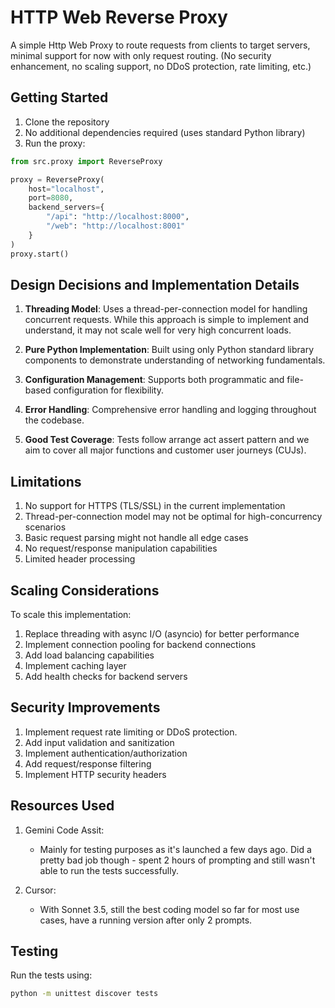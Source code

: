# HTTP Web Reverse Proxy

A simple Http Web Proxy to route requests from clients to target servers, minimal support for now with only request routing. (No security enhancement, no scaling support, no DDoS protection, rate limiting, etc.)

## Getting Started

1. Clone the repository
2. No additional dependencies required (uses standard Python library)
3. Run the proxy:

```python
from src.proxy import ReverseProxy

proxy = ReverseProxy(
    host="localhost",
    port=8080,
    backend_servers={
        "/api": "http://localhost:8000",
        "/web": "http://localhost:8001"
    }
)
proxy.start()
```

## Design Decisions and Implementation Details

1. **Threading Model**: Uses a thread-per-connection model for handling concurrent requests. While this approach is simple to implement and understand, it may not scale well for very high concurrent loads.

2. **Pure Python Implementation**: Built using only Python standard library components to demonstrate understanding of networking fundamentals.

3. **Configuration Management**: Supports both programmatic and file-based configuration for flexibility.

4. **Error Handling**: Comprehensive error handling and logging throughout the codebase.

5. **Good Test Coverage**: Tests follow arrange act assert pattern and we aim to cover all major functions and customer user journeys (CUJs).

## Limitations

1. No support for HTTPS (TLS/SSL) in the current implementation
2. Thread-per-connection model may not be optimal for high-concurrency scenarios
3. Basic request parsing might not handle all edge cases
4. No request/response manipulation capabilities
5. Limited header processing

## Scaling Considerations

To scale this implementation:

1. Replace threading with async I/O (asyncio) for better performance
2. Implement connection pooling for backend connections
3. Add load balancing capabilities
4. Implement caching layer
5. Add health checks for backend servers

## Security Improvements

1. Implement request rate limiting or DDoS protection.
2. Add input validation and sanitization
3. Implement authentication/authorization
4. Add request/response filtering
5. Implement HTTP security headers

## Resources Used

1. Gemini Code Assit:

   - Mainly for testing purposes as it's launched a few days ago. Did a pretty bad job though - spent 2 hours of prompting and still wasn't able to run the tests successfully.

2. Cursor:

   - With Sonnet 3.5, still the best coding model so far for most use cases, have a running version after only 2 prompts.

## Testing

Run the tests using:

```bash
python -m unittest discover tests
```
